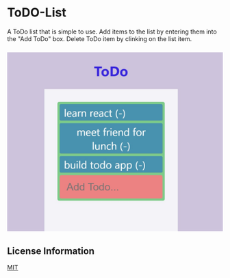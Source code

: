 # ToDO-List

A ToDo list that is simple to use. Add items to the list by entering them into the "Add ToDo" box. 
Delete ToDo item by clinking on the list item.

### <div align="left"><img src= "To-Do-List.jpg" width='600'/></div>

## License Information
[MIT](https://choosealicense.com/licenses/mit/)
